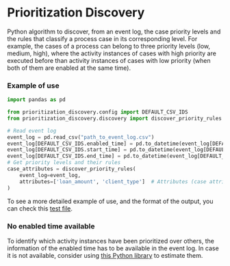 # Prioritization Discovery

Python algorithm to discover, from an event log, the case priority levels and the rules that classify a process case in its corresponding
level. For example, the cases of a process can belong to three priority levels (low, medium, high), where the activity instances of cases
with high priority are executed before than activity instances of cases with low priority (when both of them are enabled at the same time).

### Example of use

```python
import pandas as pd

from prioritization_discovery.config import DEFAULT_CSV_IDS
from prioritization_discovery.discovery import discover_priority_rules

# Read event log
event_log = pd.read_csv("path_to_event_log.csv")
event_log[DEFAULT_CSV_IDS.enabled_time] = pd.to_datetime(event_log[DEFAULT_CSV_IDS.enabled_time], utc=True)
event_log[DEFAULT_CSV_IDS.start_time] = pd.to_datetime(event_log[DEFAULT_CSV_IDS.start_time], utc=True)
event_log[DEFAULT_CSV_IDS.end_time] = pd.to_datetime(event_log[DEFAULT_CSV_IDS.end_time], utc=True)
# Get priority levels and their rules
case_attributes = discover_priority_rules(
    event_log=event_log,
    attributes=['loan_amount', 'client_type']  # Attributes (case attributes) to consider in the rule discovery
)
```

To see a more detailed example of use, and the format of the output, you can check this
[test file](https://github.com/AutomatedProcessImprovement/prioritization-discovery/blob/45e1aa561a84d8ab16b02469683aa0183f1ac8ca/tests/discovery_test.py#L149).

### No enabled time available

To identify which activity instances have been prioritized over others, the information of the enabled time has to be available in the event
log. In case it is not available, consider using [this Python library](https://github.com/AutomatedProcessImprovement/start-time-estimator)
to estimate them.
